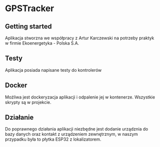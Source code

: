 # GPSTracker



## Getting started

Aplikacja stworzna we współpracy z Artur Karczewski na potrzeby praktyk w firmie Ekoenergetyka - Polska S.A.

## Testy

Aplikacja posiada napisane testy do kontrolerów

## Docker

Możliwa jest dockeryzacja aplikacji i odpalenie jej w kontenerze. Wszystkie skrypty są w projekcie.

## Działanie

Do poprawnego działania aplikacji niezbędne jest dodanie urządznia do bazy danych oraz kontakt z urządzeniem zewnętrznym, w naszym przypadku była to płytka ESP32 z lokalizatorem.

